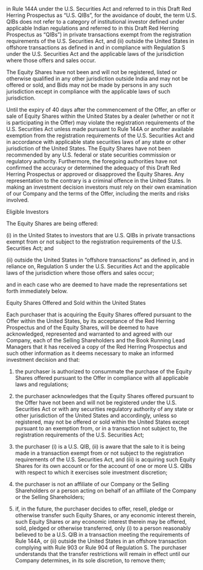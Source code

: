in Rule 144A under the U.S. Securities Act and referred to in this Draft Red Herring Prospectus as “U.S. QIBs”,
for the avoidance of doubt, the term U.S. QIBs does not refer to a category of institutional investor defined under
applicable Indian regulations and referred to in this Draft Red Herring Prospectus as “QIBs”) in private
transactions exempt from the registration requirements of the U.S. Securities Act, and (ii) outside the United States
in offshore transactions as defined in and in compliance with Regulation S under the U.S. Securities Act and the
applicable laws of the jurisdiction where those offers and sales occur.

The Equity Shares have not been and will not be registered, listed or otherwise qualified in any other jurisdiction outside India and may not be offered or sold, and Bids may not be made by persons in any such jurisdiction except in compliance with the applicable laws of such jurisdiction.

Until the expiry of 40 days after the commencement of the Offer, an offer or sale of Equity Shares within the United States by a dealer (whether or not it is participating in the Offer) may violate the registration requirements of the U.S. Securities Act unless made pursuant to Rule 144A or another available exemption from the registration requirements of the U.S. Securities Act and in accordance with applicable state securities laws of any state or other jurisdiction of the United States. The Equity Shares have not been recommended by any U.S. federal or state securities commission or regulatory authority. Furthermore, the foregoing authorities have not confirmed the accuracy or determined the adequacy of this Draft Red Herring Prospectus or approved or disapproved the Equity Shares. Any representation to the contrary is a criminal offence in the United States. In making an investment decision investors must rely on their own examination of our Company and the terms of the Offer, including the merits and risks involved.

Eligible Investors

The Equity Shares are being offered:

(i) in the United States to investors that are U.S. QIBs in private transactions exempt from or not subject to the registration requirements of the U.S. Securities Act; and

(ii) outside the United States in “offshore transactions” as defined in, and in reliance on, Regulation S under the U.S. Securities Act and the applicable laws of the jurisdiction where those offers and sales occur;

and in each case who are deemed to have made the representations set forth immediately below.

Equity Shares Offered and Sold within the United States

Each purchaser that is acquiring the Equity Shares offered pursuant to the Offer within the United States, by its acceptance of the Red Herring Prospectus and of the Equity Shares, will be deemed to have acknowledged, represented and warranted to and agreed with our Company, each of the Selling Shareholders and the Book Running Lead Managers that it has received a copy of the Red Herring Prospectus and such other information as it deems necessary to make an informed investment decision and that:

1. the purchaser is authorized to consummate the purchase of the Equity Shares offered pursuant to the Offer in compliance with all applicable laws and regulations;

2. the purchaser acknowledges that the Equity Shares offered pursuant to the Offer have not been and will not be registered under the U.S. Securities Act or with any securities regulatory authority of any state or other jurisdiction of the United States and accordingly, unless so registered, may not be offered or sold within the United States except pursuant to an exemption from, or in a transaction not subject to, the registration requirements of the U.S. Securities Act;

3. the purchaser (i) is a U.S. QIB, (ii) is aware that the sale to it is being made in a transaction exempt from or not subject to the registration requirements of the U.S. Securities Act, and (iii) is acquiring such Equity Shares for its own account or for the account of one or more U.S. QIBs with respect to which it exercises sole investment discretion;

4. the purchaser is not an affiliate of our Company or the Selling Shareholders or a person acting on behalf of an affiliate of the Company or the Selling Shareholders;

5. if, in the future, the purchaser decides to offer, resell, pledge or otherwise transfer such Equity Shares, or any economic interest therein, such Equity Shares or any economic interest therein may be offered, sold, pledged or otherwise transferred, only (i) to a person reasonably believed to be a U.S. QIB in a transaction meeting the requirements of Rule 144A, or (ii) outside the United States in an offshore transaction complying with Rule 903 or Rule 904 of Regulation S. The purchaser understands that the transfer restrictions will remain in effect until our Company determines, in its sole discretion, to remove them;